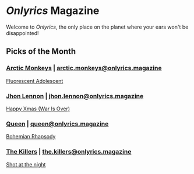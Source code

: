 # _Onlyrics_ Magazine

Welcome to _Onlyrics_, the only place on the planet where your ears won't be disappointed!



## Picks of the Month

### [Arctic Monkeys](/writer/arctic_monkeys.md) | arctic.monkeys@onlyrics.magazine

[Fluorescent Adolescent](song/jan/fluorescent_adolescent.md)

### [Jhon Lennon](writer/john_lennon.md) | jhon.lennon@onlyrics.magazine

[Happy Xmas (War Is Over)](song/feb/War_Is_Over.md) 

### [Queen](writer/queen.md) | queen@onlyrics.magazine

[Bohemian Rhapsody](song/feb/Bohemian_Rhapsody.md)



### [The Killers](writer/the_killers) | the.killers@onlyrics.magazine

[Shot at the night](song/feb/shot_at_the_night.md)